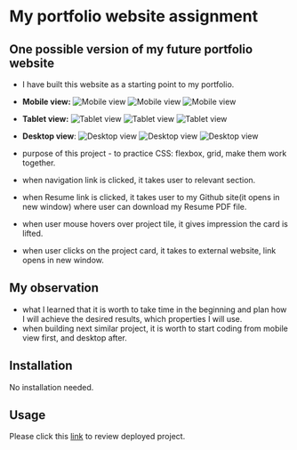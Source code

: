 # My portfolio website assignment

## One possible version of my future portfolio website

- I have built this website as a starting point to my portfolio.
- **Mobile view:**
    ![Mobile view](img-readme/mobile1.png)
    ![Mobile view](img-readme/mobile2.png)
    ![Mobile view](img-readme/mobile3.png)

- **Tablet view:**
    ![Tablet view](img-readme/tablet1.png)
    ![Tablet view](img-readme/tablet2.png)
    ![Tablet view](img-readme/tablet3.png)

- **Desktop view**:
    ![Desktop view](img-readme/desktop1.png)
    ![Desktop view](img-readme/desktop2.png)
    ![Desktop view](img-readme/desktop3.png)


- purpose of this project - to practice CSS: flexbox, grid, make them work together.
- when navigation link is clicked, it takes user to relevant section.
- when Resume link is clicked, it takes user to my Github site(it opens in new window) where user can download my Resume PDF file.
- when user mouse hovers over project tile, it gives impression the card is lifted.
- when user clicks on the project card, it takes to external website, link opens in new window.

## My observation
- what I learned that it is worth to take time in the beginning and plan how I will achieve the desired results, which properties I will use.
-  when building next similar project, it is worth to start coding from mobile view first, and desktop after.

## Installation

No installation needed.

## Usage

Please click this [link]() to review deployed project.


